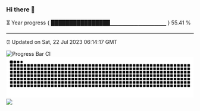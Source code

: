 ### Hi there 👋

⏳ Year progress { ████████████████▁▁▁▁▁▁▁▁▁▁▁▁▁▁ } 55.41 %

---

⏰ Updated on Sat, 22 Jul 2023 06:14:17 GMT

![Progress Bar CI](https://github.com/liununu/liununu/workflows/Progress%20Bar%20CI/badge.svg)![](https://raw.githubusercontent.com/L1cardo/L1cardo/main/assets/github-contribution-grid-snake.svg)![](https://raw.githubusercontent.com/seesaws/seesaws/main/assets/github-contribution-grid-snake.svg)
